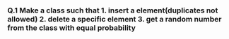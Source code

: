 ### Q.1 Make a class such that 1. insert a element(duplicates not allowed) 2. delete a specific element 3. get a random number from the class with equal probability
